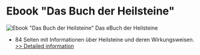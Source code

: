 # Ebook "Das Buch der Heilsteine"
![Ebook "Das Buch der Heilsteine"](https://mycommerce.akamaized.net/api/pimages/P300565308/BIG/300565308.JPG)
Das eBuch der Heilsteine

- 84 Seiten mit Informationen über Heilsteine und deren Wirkungsweisen.
[>> Detailed information](https://secure.shareit.com/shareit/product.html?productid=300565308&affiliateid=200057808)